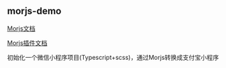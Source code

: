 
## morjs-demo

[Morjs文档](https://mor.ele.me/guides/introduction/getting-started)

[Morjs插件文档](https://mor.ele.me/api/)

初始化一个微信小程序项目(Typescript+scss)，通过Morjs转换成支付宝小程序
